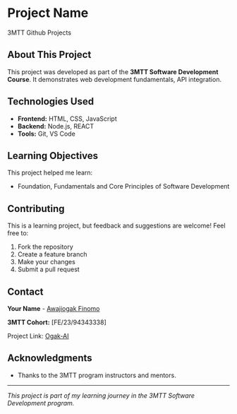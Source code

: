 # Project Name

3MTT Github Projects 

## About This Project

This project was developed as part of the **3MTT Software Development Course**. It demonstrates web development fundamentals, API integration.


## Technologies Used

- **Frontend:** HTML, CSS, JavaScript
- **Backend:** Node.js, REACT
- **Tools:** Git, VS Code


## Learning Objectives

This project helped me learn:
- Foundation, Fundamentals and Core Principles of Software Development


## Contributing

This is a learning project, but feedback and suggestions are welcome! Feel free to:
1. Fork the repository
2. Create a feature branch
3. Make your changes
4. Submit a pull request

## Contact

**Your Name** - [Awajiogak Finomo](mailto:finomoogak2002@gmail.com)

**3MTT Cohort:** [FE/23/94343338]

Project Link: [Ogak-AI](https://github.com/Ogak-AI/3mtt-Nigeria)

## Acknowledgments

- Thanks to the 3MTT program instructors and mentors.

---

*This project is part of my learning journey in the 3MTT Software Development program.*
